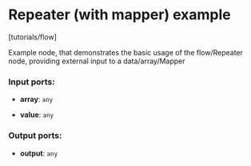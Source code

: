 # Repeater (with mapper) example

[tutorials/flow]

Example node, that demonstrates the basic usage of the flow/Repeater node, providing external input to a data/array/Mapper

### Input ports:

* __array__: `any`


* __value__: `any`


### Output ports:

* __output__: `any`


